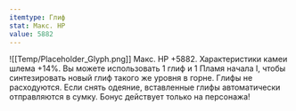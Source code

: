 ```yaml
---
itemtype: Глиф
stat: Макс. HP 
value: 5882
---
```

![[Temp/Placeholder_Glyph.png]]
Макс. HP +5882. Характеристики камеи шлема +14%. Вы можете использовать 1 глиф и 1 Пламя начала I, чтобы синтезировать новый глиф такого же уровня в горне. Глифы не расходуются. Если снять одеяние, вставленные глифы автоматически отправляются в сумку. Бонус действует только на персонажа!
